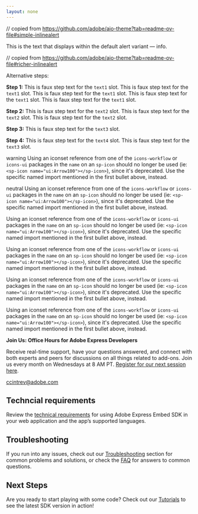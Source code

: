 ```yaml
---
layout: none
---
```


// copied from https://github.com/adobe/aio-theme?tab=readme-ov-file#simple-inlinealert

<InlineAlert slots="text" />

This is the text that displays within the default alert variant — info.

// copied from https://github.com/adobe/aio-theme?tab=readme-ov-file#richer-inlinealert

<InlineAlert variant="help" slots="header, text1, text2, text3, text4" />

Alternative steps:

**Step 1:** This is faux step text for the `text1` slot.
This is faux step text for the `text1` slot.
This is faux step text for the `text1` slot.
This is faux step text for the `text1` slot.
This is faux step text for the `text1` slot.

**Step 2:** This is faux step text for the `text2` slot.
This is faux step text for the `text2` slot.
This is faux step text for the `text2` slot.

**Step 3:** This is faux step text for the `text3` slot.

**Step 4:** This is faux step text for the `text4` slot.
This is faux step text for the `text3` slot.

<InlineAlert slots="text" variant="warning"/>

warning Using an iconset reference from one of the `icons-workflow` or `icons-ui` packages in the `name` on an `sp-icon` should no longer be used (ie: `<sp-icon name="ui:Arrow100"></sp-icon>`), since it's deprecated. Use the specific named import mentioned in the first bullet above, instead.

<InlineAlert slots="text" variant="neutral"/>

neutral Using an iconset reference from one of the `icons-workflow` or `icons-ui` packages in the `name` on an `sp-icon` should no longer be used (ie: `<sp-icon name="ui:Arrow100"></sp-icon>`), since it's deprecated. Use the specific named import mentioned in the first bullet above, instead.

<InlineAlert slots="text" variant="info"/>

Using an iconset reference from one of the `icons-workflow` or `icons-ui` packages in the `name` on an `sp-icon` should no longer be used (ie: `<sp-icon name="ui:Arrow100"></sp-icon>`), since it's deprecated. Use the specific named import mentioned in the first bullet above, instead.

<InlineAlert slots="text" variant="warning"/>

Using an iconset reference from one of the `icons-workflow` or `icons-ui` packages in the `name` on an `sp-icon` should no longer be used (ie: `<sp-icon name="ui:Arrow100"></sp-icon>`), since it's deprecated. Use the specific named import mentioned in the first bullet above, instead.

<InlineAlert slots="text" variant="success"/>

Using an iconset reference from one of the `icons-workflow` or `icons-ui` packages in the `name` on an `sp-icon` should no longer be used (ie: `<sp-icon name="ui:Arrow100"></sp-icon>`), since it's deprecated. Use the specific named import mentioned in the first bullet above, instead.

<InlineAlert slots="text" variant="help"/>

Using an iconset reference from one of the `icons-workflow` or `icons-ui` packages in the `name` on an `sp-icon` should no longer be used (ie: `<sp-icon name="ui:Arrow100"></sp-icon>`), since it's deprecated. Use the specific named import mentioned in the first bullet above, instead.

<InlineAlert slots="text1,text2" />

**Join Us: Office Hours for Adobe Express Developers**

Receive real-time support, have your questions answered, and connect with both experts and peers for discussions on all things related to add-ons. Join us every month on Wednesdays at 8 AM PT. [Register for our next session here](https://developer.adobe.com/developers-live).

[ccintrev@adobe.com](mailto:ccintrev@adobe.com)

<DiscoverBlock slots="heading, link ,text"/>

## Techncial requirements

Review the [technical requirements](./technical-requirements.md) for using Adobe Express Embed SDK in your web application and the app’s supported languages.

## Troubleshooting

If you run into any issues, check out our [Troubleshooting](../troubleshooting/express-unavailable-error.md) section for common problems and solutions, or check the [FAQ](../troubleshooting/faq/index.md) for answers to common questions.

## Next Steps

Are you ready to start playing with some code? Check out our [Tutorials](../tutorials/index.md) to see the latest SDK version in action!